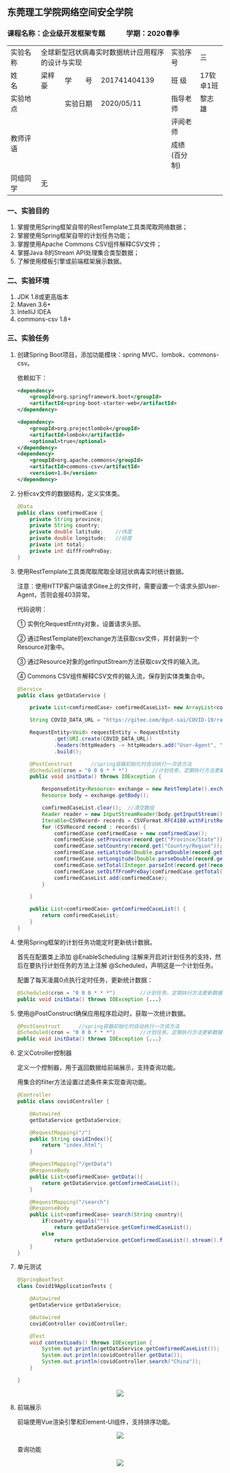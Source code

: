## 东莞理工学院网络空间安全学院

### 课程名称：企业级开发框架专题　　　学期：2020春季

<table style="width: 100%;">
    <tr/><td>实验名称</td><td colspan="3">全球新型冠状病毒实时数据统计应用程序的设计与实现</td><td>实验序号</td><td>三</td></tr>
    <tr/><td>姓　　名</td><td>梁梓豪</td><td>学　　号</td><td>201741404139</td><td>班    级</td><td>17软卓1班</td></tr>
    <tr/><td>实验地点</td><td></td><td>实验日期</td><td>2020/05/11</td><td>指导老师</td><td>黎志雄</td></tr>
    <tr/><td rowspan="2">教师评语</td><td  rowspan="2" colspan="3"></td><td>评阅老师</td><td></td></tr>
    <tr><td>成绩(百分制)</td><td></td></tr>
    <tr/><td>同组同学</td><td colspan="5">无</td></tr>
</table>

### 一、实验目的

1. 掌握使用Spring框架自带的RestTemplate工具类爬取网络数据；
2. 掌握使用Spring框架自带的计划任务功能；
3. 掌握使用Apache Commons CSV组件解释CSV文件；
4. 掌握Java 8的Stream API处理集合类型数据；
5. 了解使用模板引擎或前端框架展示数据。

### 二、实验环境

1. JDK 1.8或更高版本
2. Maven 3.6+
3. IntelliJ IDEA
4. commons-csv 1.8+

### 三、实验任务

1. 创建Spring Boot项目，添加功能模块：spring MVC、lombok、commons-csv。

   依赖如下：

   ```xml
   <dependency>
       <groupId>org.springframework.boot</groupId>
       <artifactId>spring-boot-starter-web</artifactId>
   </dependency>
   
   <dependency>
       <groupId>org.projectlombok</groupId>
       <artifactId>lombok</artifactId>
       <optional>true</optional>
   </dependency>
   <dependency>
       <groupId>org.apache.commons</groupId>
       <artifactId>commons-csv</artifactId>
       <version>1.8</version>
   </dependency>
   ```

   

2. 分析csv文件的数据结构，定义实体类。

   ```java
   @Data
   public class comfirmedCase {
       private String province;
       private String country;
       private double latitude;    //纬度
       private double longitude;   //经度
       private int total;
       private int diffFromPreDay;
   }
   ```

   

3. 使用RestTemplate工具类爬取爬取全球冠状病毒实时统计数据。

   注意：使用HTTP客户端请求Gitee上的文件时，需要设置一个请求头部User-Agent，否则会报403异常。

   代码说明：

   ① 实例化RequestEntity对象，设置请求头部。

   ② 通过RestTemplate的exchange方法获取csv文件，并封装到一个Resource对象中。

   ③ 通过Resource对象的getInputStream方法获取csv文件的输入流。

   ④ Commons CSV组件解释CSV文件的输入流，保存到实体类集合中。

   ```java
   @Service
   public class getDataService {
   
       private List<comfirmedCase> comfirmedCaseList= new ArrayList<comfirmedCase>();
   
       String COVID_DATA_URL = "https://gitee.com/dgut-sai/COVID-19/raw/master/csse_covid_19_data/csse_covid_19_time_series/time_series_covid19_confirmed_global.csv";
   
       RequestEntity<Void> requestEntity = RequestEntity
               .get(URI.create(COVID_DATA_URL))
               .headers(httpHeaders -> httpHeaders.add("User-Agent", "Mozilla/5.0 (Windows NT 10.0; Win64; x64) AppleWebKit/537.36 (KHTML, like Gecko) Chrome/81.0.4044.138 Safari/537.36"))
               .build();
   
       @PostConstruct      //spring容器初始化时自动执行一次该方法
       @Scheduled(cron = "0 0 0 * * *")        //计划任务，定期执行方法更新数据
       public void initData() throws IOException {
   
           ResponseEntity<Resource> exchange = new RestTemplate().exchange(requestEntity, Resource.class);
           Resource body = exchange.getBody();
   
           comfirmedCaseList.clear();  //清空数组
           Reader reader = new InputStreamReader(body.getInputStream());
           Iterable<CSVRecord> records = CSVFormat.RFC4180.withFirstRecordAsHeader().parse(reader);
           for (CSVRecord record : records) {
               comfirmedCase comfirmedCase = new comfirmedCase();
               comfirmedCase.setProvince(record.get("Province/State"));
               comfirmedCase.setCountry(record.get("Country/Region"));
               comfirmedCase.setLatitude(Double.parseDouble(record.get("Lat")));
               comfirmedCase.setLongitude(Double.parseDouble(record.get("Long")));
               comfirmedCase.setTotal(Integer.parseInt(record.get(record.size()-1)));
               comfirmedCase.setDiffFromPreDay(comfirmedCase.getTotal()-Integer.parseInt(record.get(record.size()-2)));
               comfirmedCaseList.add(comfirmedCase);
           }
   
       }
   
       public List<comfirmedCase> getComfirmedCaseList() {
           return comfirmedCaseList;
       }
   }
   ```

   

4. 使用Spring框架的计划任务功能定时更新统计数据。

   首先在配置类上添加 @EnableScheduling 注解来开启对计划任务的支持，然后在要执行计划任务的方法上注解 @Scheduled，声明这是一个计划任务。

   配置了每天凌晨0点执行定时任务，更新统计数据：

   ```java
   @Scheduled(cron = "0 0 0 * * *")        //计划任务，定期执行方法更新数据
   public void initData() throws IOException {...}
   ```

   

5. 使用@PostConstruct确保应用程序启动时，获取一次统计数据。

   ```java
   @PostConstruct      //spring容器初始化时自动执行一次该方法
   @Scheduled(cron = "0 0 0 * * *")        //计划任务，定期执行方法更新数据
   public void initData() throws IOException {...}
   ```

   

6. 定义Cotroller控制器

   定义一个控制器，用于返回数据给前端展示，支持查询功能。

   用集合的filter方法设置过滤条件来实现查询功能。

   ```java
   @Controller
   public class covidController {
   
       @Autowired
       getDataService getDataService;
   
       @RequestMapping("/")
       public String covidIndex(){
           return "index.html";
       }
   
       @RequestMapping("/getData")
       @ResponseBody
       public List<comfirmedCase> getData(){
           return getDataService.getComfirmedCaseList();
       }
   
       @RequestMapping("/search")
       @ResponseBody
       public List<comfirmedCase> search(String country){
           if(country.equals(""))
               return getDataService.getComfirmedCaseList();
           else
               return getDataService.getComfirmedCaseList().stream().filter(s->s.getCountry().equals(country)).collect(Collectors.toList());
       }
   }
   ```

   

7. 单元测试

   ```java
   @SpringBootTest
   class Covid19ApplicationTests {
   
       @Autowired
       getDataService getDataService;
   
       @Autowired
       covidController covidController;
   
       @Test
       void contextLoads() throws IOException {
           System.out.println(getDataService.getComfirmedCaseList());
           System.out.println(covidController.getData());
           System.out.println(covidController.search("China"));
       }
   
   }
   ```

   <div align=center>
       <img src="https://gitee.com/zimomo333/SpringBoot_Exp3_COVID/raw/master/picture/test.png"></div>

   
8. 前端展示

   前端使用Vue渲染引擎和Element-UI组件，支持排序功能。

   <div align=center>
       <img src="https://gitee.com/zimomo333/SpringBoot_Exp3_COVID/raw/master/picture/index.png"></div>

   

   查询功能

   <div align=center>
       <img src="https://gitee.com/zimomo333/SpringBoot_Exp3_COVID/raw/master/picture/search.png"></div>